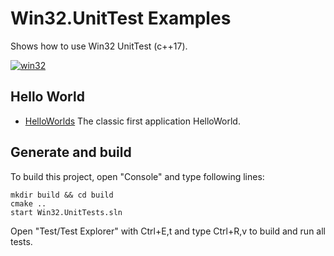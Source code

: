 # Win32.UnitTest ExamplesShows how to use Win32 UnitTest (c++17).[![win32](../docs/Pictures/win32_header.png)](https://gammasoft71.wixsite.com/gammasoft/win32)## Hello World* [HelloWorlds](HelloWorlds/README.md) The classic first application HelloWorld.## Generate and buildTo build this project, open "Console" and type following lines:``` shellmkdir build && cd buildcmake .. start Win32.UnitTests.sln```Open "Test/Test Explorer" with Ctrl+E,t and type Ctrl+R,v to build and run all tests.